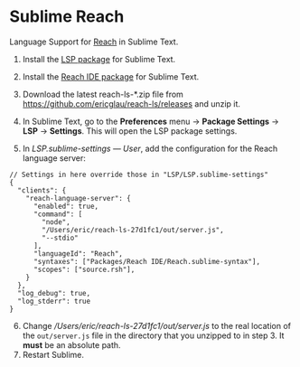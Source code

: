 # Sublime Reach

Language Support for [Reach](https://reach.sh/) in Sublime Text.  

1. Install the [LSP package](https://github.com/sublimelsp/LSP) for Sublime Text.

2. Install the [Reach IDE package](https://github.com/chrisnevers/reach-ide-sublime) for Sublime Text.

3. Download the latest reach-ls-*.zip file from https://github.com/ericglau/reach-ls/releases and unzip it.

4. In Sublime Text, go to the **Preferences** menu → **Package Settings** → **LSP** → **Settings**. This will open the LSP package settings.

5. In _LSP.sublime-settings — User_, add the configuration for the Reach language server:

```
// Settings in here override those in "LSP/LSP.sublime-settings"
{
  "clients": {
    "reach-language-server": {
      "enabled": true,
      "command": [
        "node",
        "/Users/eric/reach-ls-27d1fc1/out/server.js",
        "--stdio"
      ],
      "languageId": "Reach",
      "syntaxes": ["Packages/Reach IDE/Reach.sublime-syntax"],
      "scopes": ["source.rsh"],
    }
  },
  "log_debug": true,
  "log_stderr": true
}

```
6. Change _/Users/eric/reach-ls-27d1fc1/out/server.js_ to the real location of the `out/server.js` file in the directory that you unzipped to in step 3. It **must** be an absolute path.  
7. Restart Sublime.

